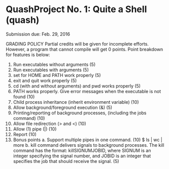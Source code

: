 # QuashProject No. 1: Quite a Shell (quash)
Submission due: Feb. 29, 2016

GRADING POLICY
Partial credits will be given for incomplete efforts. However, a program that cannot compile will
get 0 points. Point breakdown for features is below:
1. Run executables without arguments (5)
2. Run executables with arguments (5)
3. set for HOME and PATH work properly (5)
4. exit and quit work properly (5)
5. cd (with and without arguments) and pwd works properly (5)
6. PATH works properly. Give error messages when the executable is not found (10)
7. Child process inheritance (inherit environment variable) (10)
8. Allow background/foreground execution (&) (5)
9. Printing/reporting of background processes, (including the jobs command) (10)
10. Allow file redirection (> and <) (10)
11. Allow (1) pipe (|) (10)
12. Report (10)
13. Bonus points
a. Support multiple pipes in one command. (10)
$ ls | wc | more
b. kill command delivers signals to background processes. The kill command has
the format: killSIGNUMJOBID, where SIGNUM is an integer specifying the
signal number, and JOBID is an integer that specifies the job that should receive
the signal. (5)

